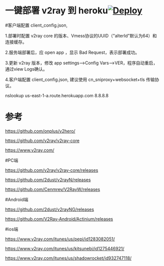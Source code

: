 # 一键部署 v2ray 到 heroku[![Deploy](https://www.herokucdn.com/deploy/button.png)](https://heroku.com/deploy)

#客户端配置 client_config.json, 

1.部署时配置 v2ray core 的版本、Vmess协议的UUID（"alterId"默认为64）和连接缓存。

2.服务端部署后，应 open app ，显示 Bad Request，表示部署成功。

3.更新 v2ray 版本，修改 app settings-->Config Vars-->VER，程序自动重启，通过view Logs确认。

4.客户端配置 client_config.json, 建议使用 cn_sniproxy+websocket+tls 传输协议。

nslookup  us-east-1-a.route.herokuapp.com 8.8.8.8

# 参考 

https://github.com/onplus/v2hero/

https://github.com/v2ray/v2ray-core

https://www.v2ray.com/

#PC端

https://github.com/v2ray/v2ray-core/releases

https://github.com/2dust/v2rayN/releases

https://github.com/Cenmrev/V2RayW/releases

#Android端

https://github.com/2dust/v2rayNG/releases

https://github.com/V2Ray-Android/Actinium/releases

#ios端

https://www.v2ray.com/itunes/us/pepi/id1283082051/

https://www.v2ray.com/itunes/us/kitsunebi/id1275446921/

https://www.v2ray.com/itunes/us/shadowrocket/id932747118/
